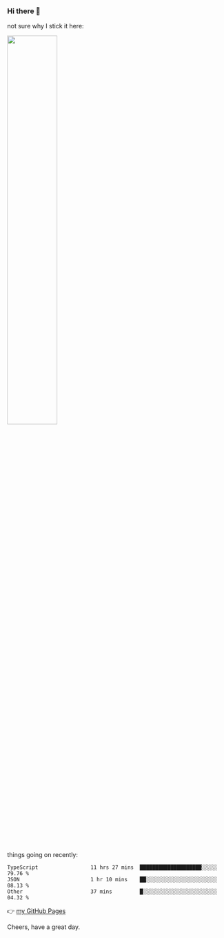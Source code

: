 ### Hi there 👋

not sure why I stick it here:

[<img width="48%" src="https://github-readme-stats.vercel.app/api?username=ykzhukian&show_icons=true&theme=dracula">](https://github.com/anuraghazra/github-readme-stats)


things going on recently:

<!--START_SECTION:waka-->

```text
TypeScript                 11 hrs 27 mins  ████████████████████░░░░░   79.76 %
JSON                       1 hr 10 mins    ██░░░░░░░░░░░░░░░░░░░░░░░   08.13 %
Other                      37 mins         █░░░░░░░░░░░░░░░░░░░░░░░░   04.32 %
```

<!--END_SECTION:waka-->

👉 [my GitHub Pages](https://ykzhukian.github.io)

Cheers, have a great day.

